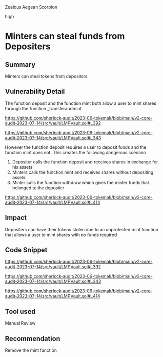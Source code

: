 Zealous Aegean Scorpion

high

# Minters can steal funds from Depositers
## Summary
Minters can steal tokens from depositors 

## Vulnerability Detail

The function deposit and the function mint both allow a user to mint shares through the function _transferandmint 

https://github.com/sherlock-audit/2023-06-tokemak/blob/main/v2-core-audit-2023-07-14/src/vault/LMPVault.sol#L392

https://github.com/sherlock-audit/2023-06-tokemak/blob/main/v2-core-audit-2023-07-14/src/vault/LMPVault.sol#L343


 However the function deposit requires a user to deposit funds and the function mint does not. This creates the following dangerous scenario

1. Depositer calls the function deposit and receives shares in exchange for his assets 
2. Minters calls the function mint and receives shares without depositing assets 
3. Minter calls the function withdraw which gives the minter funds that belonged to the depositer


https://github.com/sherlock-audit/2023-06-tokemak/blob/main/v2-core-audit-2023-07-14/src/vault/LMPVault.sol#L414




## Impact

Depositers can have their tokens stolen due to an unprotected mint function that allows a user to mint shares with no funds required 

## Code Snippet

https://github.com/sherlock-audit/2023-06-tokemak/blob/main/v2-core-audit-2023-07-14/src/vault/LMPVault.sol#L392

https://github.com/sherlock-audit/2023-06-tokemak/blob/main/v2-core-audit-2023-07-14/src/vault/LMPVault.sol#L343


https://github.com/sherlock-audit/2023-06-tokemak/blob/main/v2-core-audit-2023-07-14/src/vault/LMPVault.sol#L414

## Tool used

Manual Review

## Recommendation

Remove the mint function

